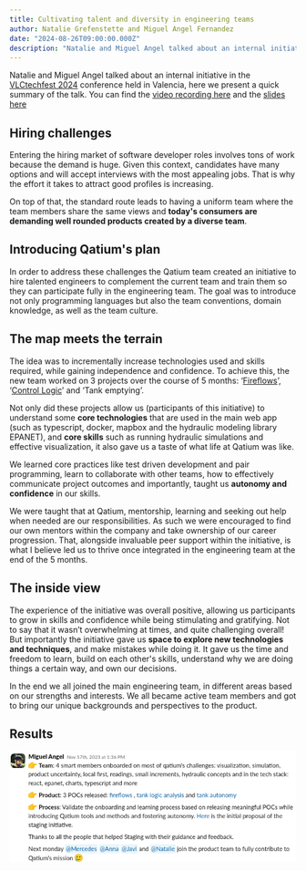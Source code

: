 ```yaml
---
title: Cultivating talent and diversity in engineering teams
author: Natalie Grefenstette and Miguel Angel Fernandez
date: "2024-08-26T09:00:00.000Z"
description: "Natalie and Miguel Angel talked about an internal initiative in the VLCtechfest 2024 conference"
---
```



Natalie and Miguel Angel talked about an internal initiative in the [VLCtechfest 2024](https://vlctechfest.org/) conference held in Valencia, here we present a quick summary of the talk. You can find the [video recording here](https://www.youtube.com/watch?v=h7enIXDPVzQ) and the [slides here](/cultivandoeltalento.pdf)


## Hiring challenges

Entering the hiring market of software developer roles involves tons of work because the demand is huge. Given this context, candidates have many options and will accept interviews with the most appealing jobs. That is why the effort it takes to attract good profiles is increasing.

On top of that, the standard route leads to having a uniform team where the team members share the same views and **today's consumers are demanding well rounded products created by a diverse team**.


## Introducing Qatium's plan

In order to address these challenges the Qatium team created an initiative to hire talented engineers to complement the current team and train them so they can participate fully in the engineering team.  The goal was to introduce not only programming languages but also the team conventions, domain knowledge, as well as the team culture.

## The map meets the terrain

The idea was to incrementally increase technologies used and skills required, while gaining independence and confidence. To achieve this, the new team worked on 3 projects over the course of 5 months: ‘[Fireflows](https://labs.qatium.com/apps/fireflow)’, ‘[Control Logic](https://labs.qatium.com/apps/control-logic)’ and ‘Tank emptying’.

Not only did these projects allow us (participants of this initiative) to understand some **core technologies** that are used in the main web app (such as typescript, docker, mapbox and the hydraulic modeling library EPANET), and **core skills** such as running hydraulic simulations and effective visualization, it also gave us a taste of what life at Qatium was like.

We learned core practices like test driven development and pair programming, learn to collaborate with other teams, how to effectively communicate project outcomes and importantly, taught us **autonomy and confidence** in our skills.

We were taught that at Qatium, mentorship, learning and seeking out help when needed are our responsibilities. As such we were encouraged to find our own mentors within the company and take ownership of our career progression. That, alongside invaluable peer support within the initiative, is what I believe led us to thrive once integrated in the engineering team at the end of the 5 months.


## The inside view

The experience of the initiative was overall positive, allowing us participants to grow in skills and confidence while being stimulating and gratifying. Not to say that it wasn’t overwhelming at times, and quite challenging overall! But importantly the initiative gave us **space to explore new technologies and techniques**, and make mistakes while doing it. It gave us the time and freedom to learn, build on each other's skills, understand why we are doing things a certain way, and own our decisions.

In the end we all joined the main engineering team, in different areas based on our strengths and interests. We all became active team members and got to bring our unique backgrounds and perspectives to the product.


## Results


![Results](./results-staging.png)



